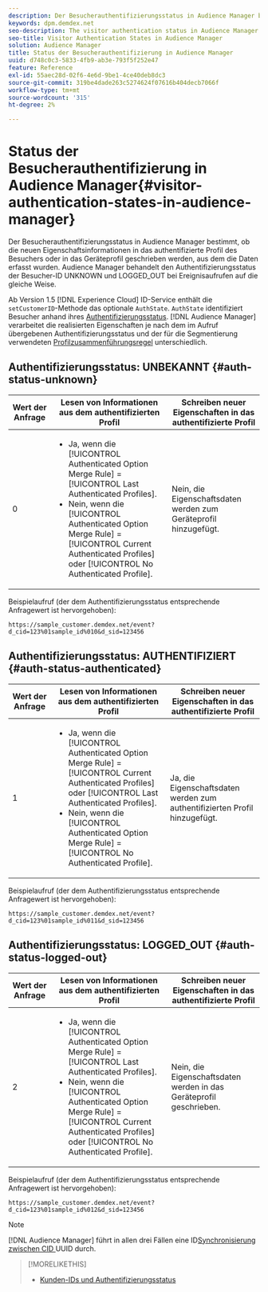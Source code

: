 ```yaml
---
description: Der Besucherauthentifizierungsstatus in Audience Manager bestimmt, ob die neuen Eigenschaftsinformationen in das authentifizierte Profil des Besuchers oder in das Geräteprofil geschrieben werden, aus dem die Daten erfasst wurden. Audience Manager behandelt den Authentifizierungsstatus der Besucher-ID UNKNOWN und LOGGED_OUT bei Ereignisaufrufen auf die gleiche Weise.
keywords: dpm.demdex.net
seo-description: The visitor authentication status in Audience Manager determines if the new trait information is written to the visitor's authenticated profile or to the device profile, where the data was collected from. Audience Manager handles the visitor ID authentication statuses UNKNOWN and LOGGED_OUT in event calls in the same way.
seo-title: Visitor Authentication States in Audience Manager
solution: Audience Manager
title: Status der Besucherauthentifizierung in Audience Manager
uuid: d748c0c3-5833-4fb9-ab3e-793f5f252e47
feature: Reference
exl-id: 55aec28d-02f6-4e6d-9be1-4ce40deb8dc3
source-git-commit: 319be4dade263c5274624f07616b404decb7066f
workflow-type: tm+mt
source-wordcount: '315'
ht-degree: 2%

---
```


# Status der Besucherauthentifizierung in Audience Manager{#visitor-authentication-states-in-audience-manager}

Der Besucherauthentifizierungsstatus in Audience Manager bestimmt, ob die neuen Eigenschaftsinformationen in das authentifizierte Profil des Besuchers oder in das Geräteprofil geschrieben werden, aus dem die Daten erfasst wurden. Audience Manager behandelt den Authentifizierungsstatus der Besucher-ID UNKNOWN und LOGGED_OUT bei Ereignisaufrufen auf die gleiche Weise.

Ab Version 1.5 [!DNL Experience Cloud] ID-Service enthält die `setCustomerID`-Methode das optionale `AuthState`. `AuthState` identifiziert Besucher anhand ihres [Authentifizierungsstatus](https://experienceleague.adobe.com/docs/id-service/using/reference/authenticated-state.html?lang=de). [!DNL Audience Manager] verarbeitet die realisierten Eigenschaften je nach dem im Aufruf übergebenen Authentifizierungsstatus und der für die Segmentierung verwendeten [Profilzusammenführungsregel](../features/profile-merge-rules/merge-rules-dashboard.md) unterschiedlich.

## Authentifizierungsstatus: UNBEKANNT {#auth-status-unknown}

| Wert der Anfrage | Lesen von Informationen aus dem authentifizierten Profil | Schreiben neuer Eigenschaften in das authentifizierte Profil |
|---|---|---|
| 0 | <ul><li>Ja, wenn die [!UICONTROL Authenticated Option Merge Rule] = [!UICONTROL Last Authenticated Profiles].</li><li>Nein, wenn die [!UICONTROL Authenticated Option Merge Rule] = [!UICONTROL Current Authenticated Profiles] oder [!UICONTROL No Authenticated Profile].</li></ul> | Nein, die Eigenschaftsdaten werden zum Geräteprofil hinzugefügt. |

Beispielaufruf (der dem Authentifizierungsstatus entsprechende Anfragewert ist hervorgehoben):

`https://sample_customer.demdex.net/event?d_cid=123%01sample_id%010&d_sid=123456`

## Authentifizierungsstatus: AUTHENTIFIZIERT {#auth-status-authenticated}

| Wert der Anfrage | Lesen von Informationen aus dem authentifizierten Profil | Schreiben neuer Eigenschaften in das authentifizierte Profil |
|---|---|---|
| 1 | <ul><li>Ja, wenn die [!UICONTROL Authenticated Option Merge Rule] = [!UICONTROL Current Authenticated Profiles] oder [!UICONTROL Last Authenticated Profiles].</li><li>Nein, wenn die [!UICONTROL Authenticated Option Merge Rule] = [!UICONTROL No Authenticated Profile].</li></ul> | Ja, die Eigenschaftsdaten werden zum authentifizierten Profil hinzugefügt. |

Beispielaufruf (der dem Authentifizierungsstatus entsprechende Anfragewert ist hervorgehoben):

`https://sample_customer.demdex.net/event?d_cid=123%01sample_id%011&d_sid=123456`

## Authentifizierungsstatus: LOGGED_OUT {#auth-status-logged-out}

| Wert der Anfrage | Lesen von Informationen aus dem authentifizierten Profil | Schreiben neuer Eigenschaften in das authentifizierte Profil |
|---|---|---|
| 2 | <ul><li>Ja, wenn die [!UICONTROL Authenticated Option Merge Rule] = [!UICONTROL Last Authenticated Profiles].</li><li>Nein, wenn die [!UICONTROL Authenticated Option Merge Rule] = [!UICONTROL Current Authenticated Profiles] oder [!UICONTROL No Authenticated Profile].</li></ul> | Nein, die Eigenschaftsdaten werden in das Geräteprofil geschrieben. |

Beispielaufruf (der dem Authentifizierungsstatus entsprechende Anfragewert ist hervorgehoben):

`https://sample_customer.demdex.net/event?d_cid=123%01sample_id%012&d_sid=123456`

>[!NOTE]
>
>[!DNL Audience Manager] führt in allen drei Fällen eine ID[Synchronisierung zwischen CID &#x200B;](../reference/ids-in-aam.md) UUID durch.

>[!MORELIKETHIS]
>
>* [Kunden-IDs und Authentifizierungsstatus](https://experienceleague.adobe.com/docs/id-service/using/reference/authenticated-state.html?lang=de)
